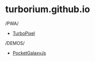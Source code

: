 # turborium.github.io
/PWA/  
- [TurboPixel](https://turborium.github.io/turbopixel)

/DEMOS/
- [PocketGalaxyJs](https://turborium.github.io/demos/PocketGalaxyJs) 

